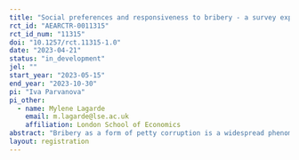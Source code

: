 ```yaml
---
title: "Social preferences and responsiveness to bribery - a survey experiment"
rct_id: "AEARCTR-0011315"
rct_id_num: "11315"
doi: "10.1257/rct.11315-1.0"
date: "2023-04-21"
status: "in_development"
jel: ""
start_year: "2023-05-15"
end_year: "2023-10-30"
pi: "Iva Parvanova"
pi_other:
  - name: Mylene Lagarde
    email: m.lagarde@lse.ac.uk
    affiliation: London School of Economics
abstract: "Bribery as a form of petty corruption is a widespread phenomenon contributing to overburdened provision of public services across low- and middle-income countries. The adverse effects on the quality, equity and trust within these systems are widely acknowledged. There are numerous challenges associated with researching corruption of any type due to its illicit nature. Moreover, observing the quality, timeliness or provider effort of most public services (such as healthcare or education) adds another layer of complexity in determining the real effect of bribery on the delivery of these services. Within this study I propose a novel experimental design which allows me to measure the extent to which bribery is reciprocated. Furthermore, by incorporating varying service provider and recipient characteristics, I will be able to assess the effects on social preferences on this degree of responsiveness. By proposing a cross-cultural experimental set-up, recruiting students from Bulgaria and the UK, I will utilize the underlying discrepancies in bribery prevalence to elicit the interactions between corruption norms and social preferences."
layout: registration
---
```


